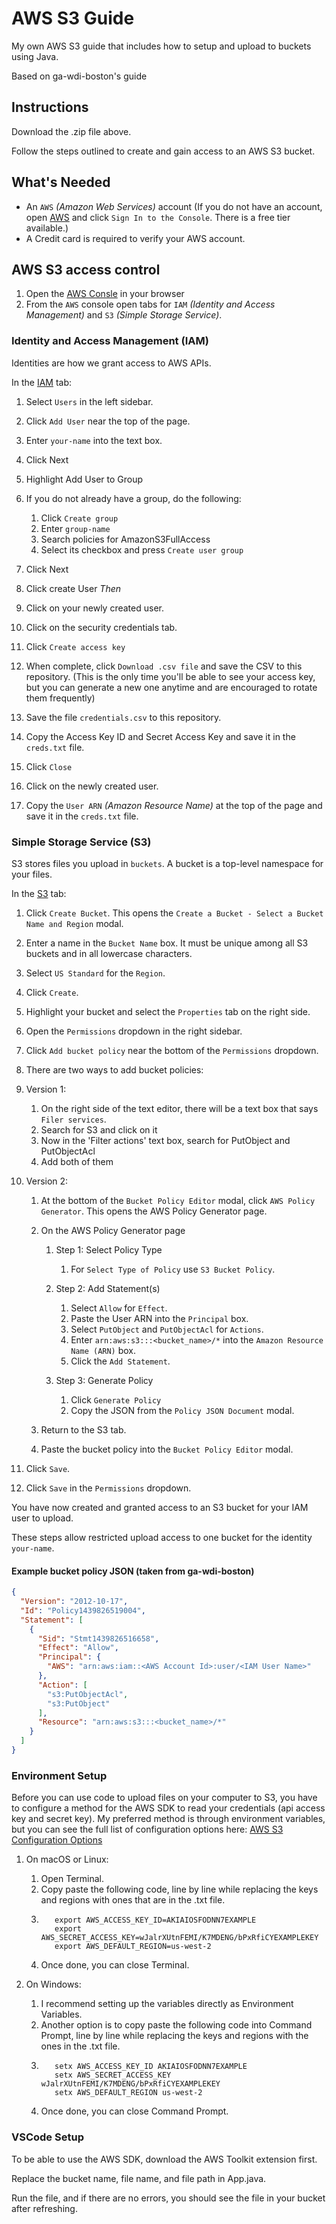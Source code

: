 # AWS S3 Guide
My own AWS S3 guide that includes how to setup and upload to buckets using Java.

Based on ga-wdi-boston's guide


## Instructions

Download the .zip file above.

Follow the steps outlined to create and gain access to an AWS S3 bucket.

## What's Needed

-   An `AWS` _(Amazon Web Services)_ account (If you do not have an account, open [AWS](https://aws.amazon.com/) and click
 `Sign In to the Console`. There is a free tier available.)
-   A Credit card is required to verify your AWS account.

## AWS S3 access control

1.  Open the [AWS Consle](https://console.aws.amazon.com/console/) in your
 browser
1.  From the `AWS` console open tabs for
 `IAM` _(Identity and Access Management)_ and `S3` _(Simple Storage Service)_.

### Identity and Access Management (IAM)

Identities are how we grant access to AWS APIs.

In the [IAM](https://console.aws.amazon.com/iam) tab:


1.  Select `Users` in the left sidebar.
1.  Click `Add User` near the top of the page.
1.  Enter `your-name` into the text box.
1.  Click Next
1.  Highlight Add User to Group
1.  If you do not already have a group, do the following:

    1. Click `Create group`
    1. Enter `group-name`
    1. Search policies for AmazonS3FullAccess
    1. Select its checkbox and press `Create user group`

1.  Click Next
1.  Click create User
_Then_
1.  Click on your newly created user.
1.  Click on the security credentials tab.
1.  Click `Create access key`
1.  When complete, click `Download .csv file` and save the CSV to this repository. (This is
the only time you'll be able to see your access key, but you can generate a new one anytime
and are encouraged to rotate them frequently)
1.  Save the file `credentials.csv` to this repository.
1.  Copy the Access Key ID and Secret Access Key and save it in the ```creds.txt``` file.
1.  Click `Close`
1.  Click on the newly created user.
1.  Copy the `User ARN` _(Amazon Resource Name)_ at the top of the page and save it in the ```creds.txt``` file.

### Simple Storage Service (S3)

S3 stores files you upload in `buckets`.  A bucket is a top-level namespace
 for your files.

In the [S3](https://console.aws.amazon.com/s3) tab:

1.  Click `Create Bucket`.
 This opens the `Create a Bucket - Select a Bucket Name and Region` modal.
1.  Enter a name in the `Bucket Name` box. It must be unique among all S3
 buckets and in all lowercase characters.
1.  Select `US Standard` for the `Region`.
1.  Click `Create`.
1.  Highlight your bucket and select the `Properties` tab on the right side.
1.  Open the `Permissions` dropdown in the right sidebar.
1.  Click `Add bucket policy` near the bottom of the `Permissions` dropdown.
1.  There are two ways to add bucket policies:

1. Version 1:
    1. On the right side of the text editor, there will be a text box that
      says `Filer services`.
    1. Search for S3 and click on it
    1. Now in the 'Filter actions' text box, search for PutObject and PutObjectAcl
    1. Add both of them

1. Version 2:
    1.  At the bottom of the `Bucket Policy Editor` modal,
     click `AWS Policy Generator`.  This opens the AWS Policy Generator page.
    1.  On the AWS Policy Generator page

        1.  Step 1: Select Policy Type

            1.  For `Select Type of Policy` use `S3 Bucket Policy`.

        1.  Step 2: Add Statement(s)

            1.  Select `Allow` for `Effect`.
            1.  Paste the User ARN into the `Principal` box.
            1.  Select `PutObject` and `PutObjectAcl` for `Actions`.
            1.  Enter `arn:aws:s3:::<bucket_name>/*` into the
              `Amazon Resource Name (ARN)` box.
            1.  Click the `Add Statement`.

        1.  Step 3: Generate Policy

            1.  Click `Generate Policy`
            1.  Copy the JSON from the `Policy JSON Document` modal.

    1.  Return to the S3 tab.
    1.  Paste the bucket policy into the `Bucket Policy Editor` modal.
    
    
1.  Click `Save`.
1.  Click `Save` in the `Permissions` dropdown.

You have now created and granted access to an S3 bucket for your IAM user to upload.

These steps allow restricted upload access to one bucket for the identity `your-name`.


#### Example bucket policy JSON (taken from ga-wdi-boston)

```json
{
  "Version": "2012-10-17",
  "Id": "Policy1439826519004",
  "Statement": [
    {
      "Sid": "Stmt1439826516658",
      "Effect": "Allow",
      "Principal": {
        "AWS": "arn:aws:iam::<AWS Account Id>:user/<IAM User Name>"
      },
      "Action": [
        "s3:PutObjectAcl",
        "s3:PutObject"
      ],
      "Resource": "arn:aws:s3:::<bucket_name>/*"
    }
  ]
}
```

### Environment Setup

Before you can use code to upload files on your computer to S3, you have to configure
a method for the AWS SDK to read your credentials (api access key and secret key). 
My preferred method is through environment variables, but you can see the full list 
of configuration options here: [AWS S3 Configuration Options](https://docs.aws.amazon.com/cli/latest/userguide/cli-chap-configure.html)

1. On macOS or Linux:

    1.  Open Terminal.
    1.  Copy paste the following code, line by line while replacing the keys and regions
        with ones that are in the .txt file.
    1.  ```
           export AWS_ACCESS_KEY_ID=AKIAIOSFODNN7EXAMPLE
           export AWS_SECRET_ACCESS_KEY=wJalrXUtnFEMI/K7MDENG/bPxRfiCYEXAMPLEKEY
           export AWS_DEFAULT_REGION=us-west-2
           ```
    1.  Once done, you can close Terminal.

1. On Windows:

    1.  I recommend setting up the variables directly as Environment Variables.
    1.  Another option is to copy paste the following code into Command Prompt, line by line 
        while replacing the keys and regions with the ones in the .txt file.
    1.  ```
           setx AWS_ACCESS_KEY_ID AKIAIOSFODNN7EXAMPLE
           setx AWS_SECRET_ACCESS_KEY wJalrXUtnFEMI/K7MDENG/bPxRfiCYEXAMPLEKEY
           setx AWS_DEFAULT_REGION us-west-2
           ```
    1.  Once done, you can close Command Prompt.

### VSCode Setup

To be able to use the AWS SDK, download the AWS Toolkit extension first.

Replace the bucket name, file name, and file path in App.java.

Run the file, and if there are no errors, you should see the file in your bucket after refreshing.
